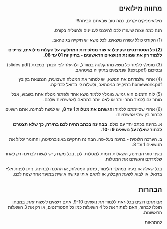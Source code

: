 <div dir='rtl'>

## מתווה מילואים

מילואימניקים יקרים,
כמה טוב שבאתם הביתה!!! 

הנה כמה עצות שיעזרו לכם להיכנס לעניינים ולהצליח בקורס.

(1) הקורס כולל עשרה נושאים. לכל נושא יש תיקייה בגיטהאב.

**(2) כל הסטודנטים שקיבלו אישור ממזכירות המחלקה על הקלות מילואים, צריכים ללמוד רק את שמונת הנושאים הראשונים - בתיקיות 01 עד 08.**

(3) מומלץ ללמוד כל נושא מההקלטה במוודל, ולהיעזר לפי הצורך במצגת (slides.pdf) ובסיכום (text.pdf) שנמצאים בתיקייה בגיטהאב. 

(4) אחרי שלמדתם את הנושא, יש לפתור את המטלה השבועית, הנמצאת בקובץ homework.pdf בתיקייה בגיטהאב, ולשלוח לי בדואל לבדיקה. 

(5) לוח הזמנים הוא גמיש. מומלץ ללמוד נושא אחד ולפתור מטלה אחת בשבוע, אבל מותר גם ללמוד מהר יותר או לאט יותר בהתאם לאפשרויות שלכם.

(6) אחרי שסיימתם ללמוד **והגשתם את מטלות 1 עד 8,** יש לגשת לבחינה.
אתם רשאים לבחור בין שתי אפשרויות: 

א. בחינה בכתב יחד עם כולם. **בבחינה בכתב תהיה לכם בחירה, כך שלא תצטרכו לבחור שאלה על נושאים 9 ו-10.**

ב. הערכה חלופית - בחינה בעל-פה. הבחינה תתקיים באוניברסיטה, והחומר יכלול את הנושאים 1 עד 8.

בשני סוגי הבחינה, השאלות דומות למטלות. לכן, בכל מקרה, יש לגשת לבחינה רק לאחר שלמדתם והגשתם את המטלות.

בכל שאלה או בעיה במהלך הלימוד, פתרון המטלות, או ההכנה לבחינה, ניתן לפנות אליי בדואל, או לבוא לשעת הקבלה, או לתאם איתי פגישה אישית במועד אחר שנוח לכם.

## הבהרות

אם אתם רוצים בכל-זאת ללמוד את נושאים 9-10, אתם רשאים לעשות זאת. במבחן תוכלו לבחור, האם לפתור את כל 4 השאלות כמו כל הסטודנטים, או רק את 3 השאלות הראשונות.

להתראות

</div>
